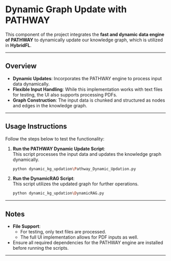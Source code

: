 
# Dynamic Graph Update with PATHWAY

This component of the project integrates the **fast and dynamic data engine of PATHWAY** to dynamically update our knowledge graph, which is utilized in **HybridFL**.  

---

## Overview

- **Dynamic Updates**: Incorporates the PATHWAY engine to process input data dynamically.  
- **Flexible Input Handling**: While this implementation works with text files for testing, the UI also supports processing PDFs.  
- **Graph Construction**: The input data is chunked and structured as nodes and edges in the knowledge graph.  

---

## Usage Instructions

Follow the steps below to test the functionality:  

1. **Run the PATHWAY Dynamic Update Script**:  
   This script processes the input data and updates the knowledge graph dynamically.  
   ```bash
   python dynamic_kg_updation\Pathway_Dynamic_Updation.py
   ```

2. **Run the DynamicRAG Script**:  
   This script utilizes the updated graph for further operations.  
   ```bash
   python dynamic_kg_updation\DynamicRAG.py
   ```

---

## Notes

- **File Support**:  
  - For testing, only text files are processed.  
  - The full UI implementation allows for PDF inputs as well.  
- Ensure all required dependencies for the PATHWAY engine are installed before running the scripts.  

---
